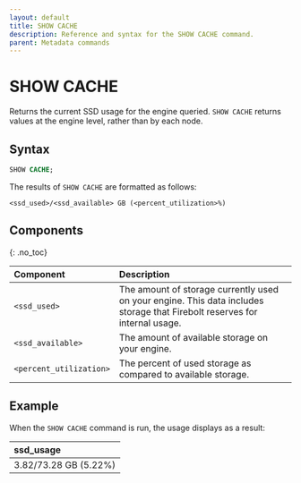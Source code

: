 ```yaml
---
layout: default
title: SHOW CACHE
description: Reference and syntax for the SHOW CACHE command.
parent: Metadata commands
---
```

# SHOW CACHE

Returns the current SSD usage for the engine queried. `SHOW CACHE` returns values at the engine level, rather than by each node.

## Syntax

```sql
SHOW CACHE;
```

The results of `SHOW CACHE` are formatted as follows:

`<ssd_used>/<ssd_available> GB (<percent_utilization>%)`

## Components 
{: .no_toc}  

| Component               | Description                                                                                                                |
| :----------------------- | :-------------------------------------------------------------------------------------------------------------------------- |
| `<ssd_used>`            | The amount of storage currently used on your engine. This data includes storage that Firebolt reserves for internal usage. |
| `<ssd_available>`    | The amount of available storage on your engine.                                                                            |
| `<percent_utilization>` | The percent of used storage as compared to available storage.                                                              |

## Example

When the `SHOW CACHE` command is run, the usage displays as a result: 

| ssd_usage             |
|:----------------------|
| 3.82/73.28 GB (5.22%) |

